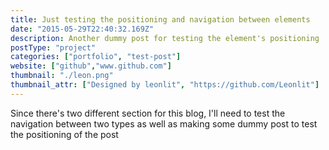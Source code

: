 ```yaml
---
title: Just testing the positioning and navigation between elements
date: "2015-05-29T22:40:32.169Z"
description: Another dummy post for testing the element's positioning
postType: "project"
categories: ["portfolio", "test-post"]
website: ["github","www.github.com"]
thumbnail: "./leon.png"
thumbnail_attr: ["Designed by leonlit", "https://github.com/Leonlit"]
---
```


Since there's two different section for this blog, I'll need to test the navigation between two types as well as making some dummy post to test the positioning of the post